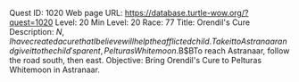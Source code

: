 Quest ID: 1020
Web page URL: https://database.turtle-wow.org/?quest=1020
Level: 20
Min Level: 20
Race: 77
Title: Orendil's Cure
Description: $N, I have created a cure that I believe will help the afflicted child.Take it to Astranaar and give it to the child's parent, Pelturas Whitemoon.$B$BTo reach Astranaar, follow the road south, then east.
Objective: Bring Orendil's Cure to Pelturas Whitemoon in Astranaar.
